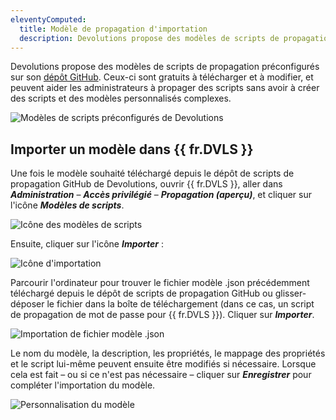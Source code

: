 ```yaml
---
eleventyComputed:
  title: Modèle de propagation d'importation
  description: Devolutions propose des modèles de scripts de propagation préconfigurés sur son dépôt GitHub. Ceux-ci sont gratuits à télécharger et à modifier, et peuvent aider les administrateurs à propager des scripts sans avoir à créer des scripts et des modèles personnalisés complexes.
---
```

Devolutions propose des modèles de scripts de propagation préconfigurés sur son [dépôt GitHub](https://github.com/Devolutions/PAM-Providers/tree/master/Propagation-Scripts). Ceux-ci sont gratuits à télécharger et à modifier, et peuvent aider les administrateurs à propager des scripts sans avoir à créer des scripts et des modèles personnalisés complexes.

![Modèles de scripts préconfigurés de Devolutions](https://cdnweb.devolutions.net/docs/INTERFACE4051.png)

## Importer un modèle dans {{ fr.DVLS }}
Une fois le modèle souhaité téléchargé depuis le dépôt de scripts de propagation GitHub de Devolutions, ouvrir {{ fr.DVLS }}, aller dans ***Administration*** – ***Accès privilégié*** – ***Propagation (aperçu)***, et cliquer sur l'icône ***Modèles de scripts***.

![Icône des modèles de scripts](https://cdnweb.devolutions.net/docs/DVLS4042_2024_2.png)

Ensuite, cliquer sur l'icône ***Importer*** :

![Icône d'importation](https://cdnweb.devolutions.net/docs/DVLS4043_2024_2.png)

Parcourir l'ordinateur pour trouver le fichier modèle .json précédemment téléchargé depuis le dépôt de scripts de propagation GitHub ou glisser-déposer le fichier dans la boîte de téléchargement (dans ce cas, un script de propagation de mot de passe pour {{ fr.DVLS }}). Cliquer sur ***Importer***.

![Importation de fichier modèle .json](https://cdnweb.devolutions.net/docs/DVLS4044_2024_2.png)

Le nom du modèle, la description, les propriétés, le mappage des propriétés et le script lui-même peuvent ensuite être modifiés si nécessaire. Lorsque cela est fait – ou si ce n'est pas nécessaire – cliquer sur ***Enregistrer*** pour compléter l'importation du modèle.

![Personnalisation du modèle](https://cdnweb.devolutions.net/docs/DVLS4045_2024_2.png)
